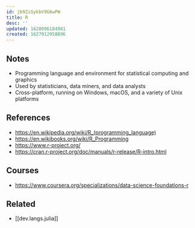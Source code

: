 ```yaml
---
id: jb9ZiGykbV9G6wPW
title: R
desc: ''
updated: 1628096184981
created: 1627912958896
---
```


## Notes

- Programming language and environment for statistical computing and graphics
- Used by statisticians, data miners, and data analysts
- Cross-platform, running on Windows, macOS, and a variety of Unix platforms

## References

- https://en.wikipedia.org/wiki/R_(programming_language)
- https://en.wikibooks.org/wiki/R_Programming
- https://www.r-project.org/
- https://cran.r-project.org/doc/manuals/r-release/R-intro.html

## Courses

- https://www.coursera.org/specializations/data-science-foundations-r

## Related

- [[dev.langs.julia]]
